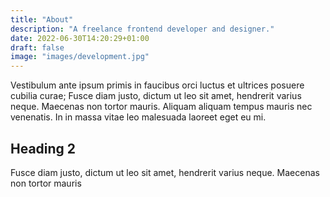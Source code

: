 ```yaml
---
title: "About"
description: "A freelance frontend developer and designer."
date: 2022-06-30T14:20:29+01:00
draft: false
image: "images/development.jpg"
---
```


Vestibulum ante ipsum primis in faucibus orci luctus et ultrices posuere
cubilia curae; Fusce diam justo, dictum ut leo sit amet, hendrerit varius neque. Maecenas non
tortor mauris. Aliquam aliquam tempus mauris nec venenatis. In in massa vitae leo malesuada
laoreet eget eu mi.

## Heading 2

Fusce diam justo, dictum ut leo sit amet, hendrerit varius neque. Maecenas non
tortor mauris
